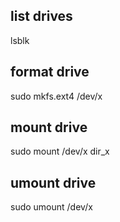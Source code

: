 ## list drives

lsblk

## format drive

sudo mkfs.ext4 /dev/x

## mount drive

sudo mount /dev/x dir_x

## umount drive

sudo umount /dev/x
